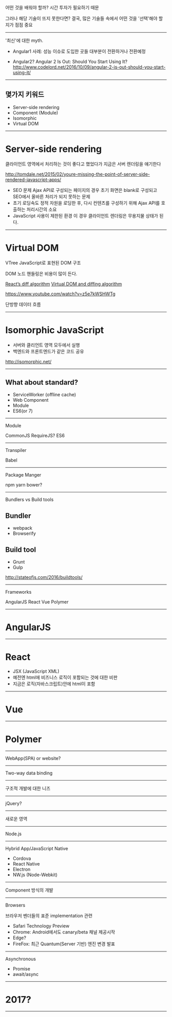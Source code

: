 어떤 것을 배워야 할까?
시간 투자가 필요하기 때문

그러나 해당 기술이 뜨지 못한다면?
결국, 많은 기술들 속에서 어떤 것을 '선택'해야 할지가 점점 중요

----------

'최신'에 대한 myth.

- Angular1 사례:
성능 이슈로 도입한 곳들 대부분이 전환하거나 전환예정

- Angular2?
Angular 2 Is Out: Should You Start Using It?
http://www.codelord.net/2016/10/09/angular-2-is-out-should-you-start-using-it/

----------

## 몇가지 키워드

- Server-side rendering
- Component (Module)
- Isomorphic
- Virtual DOM

----------

# Server-side rendering

클라이언트 영역에서 처리하는 것이 좋다고 했었다가
지금은 서버 렌더링을 얘기한다

http://tomdale.net/2015/02/youre-missing-the-point-of-server-side-rendered-javascript-apps/

- SEO 문제
Ajax API로 구성되는 페이지의 경우 초기 화면은 blank로 구성되고 SEO에서 올바른 처리가 되지 못하는 문제
- 초기 로딩속도
정적 자원을 로딩한 후, 다시 컨텐츠를 구성하기 위해 Ajax API를 호출하는 처리시간의 소요
- JavaScript 사용이 제한된 환경
이 경우 클라이언트 렌더링은 무용지물 상태가 된다.

----------

# Virtual DOM

VTree
JavaScript로 표현된 DOM 구조

DOM 노드 핸들링은 비용이 많이 든다.

[React’s diff algorithm](http://calendar.perfplanet.com/2013/diff/)
[Virtual DOM and diffing algorithm](https://gist.github.com/Raynos/8414846)

https://www.youtube.com/watch?v=z5e7kWSHWTg

단방향 데이터 흐름

----------

# Isomorphic JavaScript

- 서버와 클리언트 영역 모두에서 실행
- 백엔드와 프론트엔드가 같은 코드 공유

http://isomorphic.net/

----------


## What about standard?

- ServiceWorker (offline cache)
- Web Component
- Module
- ES6(or 7)

----------


Module

CommonJS
RequireJS?
ES6 

----------

Transpiler

Babel

----------

Package Manger

npm
yarn
bower?

----------

Bundlers vs Build tools

## Bundler
- webpack
- Browserify

## Build tool
- Grunt
- Gulp

http://stateofjs.com/2016/buildtools/

----------

Frameworks

AngularJS
React
Vue
Polymer

----------

# AngularJS

----------

# React

- JSX (JavaScript XML)
- 예전엔 html에 비즈니스 로직이 포함되는 것에 대한 비판
- 지금은 로직(자바스크립트)안에 html이 포함

----------

# Vue

----------

# Polymer

----------

WebApp(SPA) or website?

----------

Two-way data binding

----------

구조적 개발에 대한 니즈

----------

jQuery?

----------

새로운 영역

----------

Node.js

----------

Hybrid App/JavaScript Native

- Cordova
- React Native
- Electron
- NW.js (Node-Webkit)

----------

Component 방식의 개발

----------

Browsers

브라우저 벤더들의 표준 implementation 관련
- Safari Technology Preview
- Chrome: Android에서도 canary/beta 채널 제공시작
- Edge?
- FireFox: 최근 Quantum(Server 기반) 엔진 변경 발표

----------

Asynchronous

- Promise
- await/async

----------

# 2017?

----------